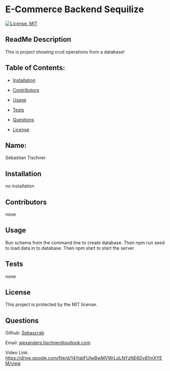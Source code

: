 # E-Commerce Backend Sequilize
  [![License: MIT](https://img.shields.io/badge/License-MIT-yellow.svg)](https://opensource.org/licenses/MIT)
  ## ReadMe Description 

  This is project showing crud operations from a database! 
  ## Table of Contents: 

  * [Installation](#installation) 

  * [Contributors](#contributors) 

  * [Usage](#usage) 

  * [Tests](#tests) 

  * [Questions](#questions) 

  * [License](#license) 

  ## Name: 

  Sebastian Tischner
  ## Installation 

  no installation
  ## Contributors 

  none
  ## Usage 

  Run schema from the command line to create database. Then npm run seed to load data in to database. Then npm start to start the server 
  ## Tests 

  none
  ## License 
 
  This project is protected by the MIT license.
  ## Questions 

  Github: [Sebascrab](https://github.com/Sebascrab) 

  Email: alexanders.tischner@outlook.com 
  
  Video Link: https://drive.google.com/file/d/14YgbFUlwBwMVWrLpLNYzNE6Dy81mXYEM/view

  

